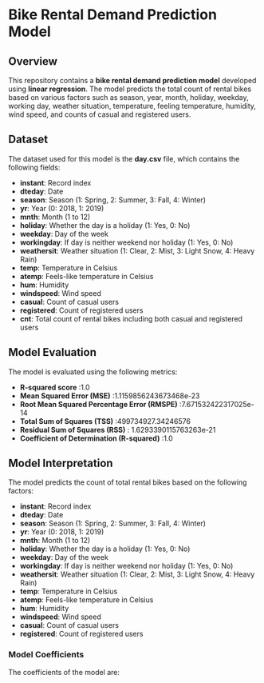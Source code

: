 # Bike Rental Demand Prediction Model

## Overview
This repository contains a **bike rental demand prediction model** developed using **linear regression**. The model predicts the total count of rental bikes based on various factors such as season, year, month, holiday, weekday, working day, weather situation, temperature, feeling temperature, humidity, wind speed, and counts of casual and registered users.

## Dataset
The dataset used for this model is the **day.csv** file, which contains the following fields:

- **instant**: Record index  
- **dteday**: Date  
- **season**: Season (1: Spring, 2: Summer, 3: Fall, 4: Winter)  
- **yr**: Year (0: 2018, 1: 2019)  
- **mnth**: Month (1 to 12)  
- **holiday**: Whether the day is a holiday (1: Yes, 0: No)  
- **weekday**: Day of the week  
- **workingday**: If day is neither weekend nor holiday (1: Yes, 0: No)  
- **weathersit**: Weather situation (1: Clear, 2: Mist, 3: Light Snow, 4: Heavy Rain)  
- **temp**: Temperature in Celsius  
- **atemp**: Feels-like temperature in Celsius  
- **hum**: Humidity  
- **windspeed**: Wind speed  
- **casual**: Count of casual users  
- **registered**: Count of registered users  
- **cnt**: Total count of rental bikes including both casual and registered users

## Model Evaluation
The model is evaluated using the following metrics:

- **R-squared score**  :1.0
- **Mean Squared Error (MSE)**  :1.1159856243673468e-23
- **Root Mean Squared Percentage Error (RMSPE)**  :7.671532422317025e-14
- **Total Sum of Squares (TSS)**  :499734927.34246576
- **Residual Sum of Squares (RSS)**  : 1.6293390115763263e-21
- **Coefficient of Determination (R-squared)** :1.0

## Model Interpretation
The model predicts the count of total rental bikes based on the following factors:

- **instant**: Record index  
- **dteday**: Date  
- **season**: Season (1: Spring, 2: Summer, 3: Fall, 4: Winter)  
- **yr**: Year (0: 2018, 1: 2019)  
- **mnth**: Month (1 to 12)  
- **holiday**: Whether the day is a holiday (1: Yes, 0: No)  
- **weekday**: Day of the week  
- **workingday**: If day is neither weekend nor holiday (1: Yes, 0: No)  
- **weathersit**: Weather situation (1: Clear, 2: Mist, 3: Light Snow, 4: Heavy Rain)  
- **temp**: Temperature in Celsius  
- **atemp**: Feels-like temperature in Celsius  
- **hum**: Humidity  
- **windspeed**: Wind speed  
- **casual**: Count of casual users  
- **registered**: Count of registered users  

### Model Coefficients
The coefficients of the model are:
